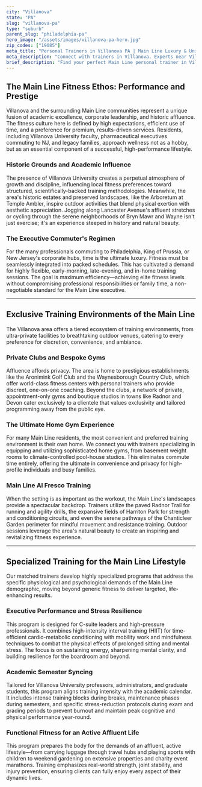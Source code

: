 ```yaml
---
city: "Villanova"
state: "PA"
slug: "villanova-pa"
type: "suburb"
parent_slug: "philadelphia-pa"
hero_image: "/assets/images/villanova-pa-hero.jpg"
zip_codes: ["19085"]
meta_title: "Personal Trainers in Villanova PA | Main Line Luxury & University Prep Fitness"
meta_description: "Connect with trainers in Villanova. Experts near Villanova University, focusing on executive fitness and custom luxury home gyms."
brief_description: "Find your perfect Main Line personal trainer in Villanova, PA. Our exclusive matching service connects you with elite fitness professionals who understand the demanding schedules of executives, academics, and Main Line families. Whether you need in-home training in your Villanova estate, private sessions at premier local clubs, or outdoor workouts along the Radnor Trail, we match you with trainers specializing in high-performance results. Stop wasting time with generic fitness solutions and discover personalized training that aligns with your affluent lifestyle and ambitious health goals. Book your complimentary match consultation today."
---
```

## The Main Line Fitness Ethos: Performance and Prestige

Villanova and the surrounding Main Line communities represent a unique fusion of academic excellence, corporate leadership, and historic affluence. The fitness culture here is defined by high expectations, efficient use of time, and a preference for premium, results-driven services. Residents, including Villanova University faculty, pharmaceutical executives commuting to NJ, and legacy families, approach wellness not as a hobby, but as an essential component of a successful, high-performance lifestyle.

### Historic Grounds and Academic Influence

The presence of Villanova University creates a perpetual atmosphere of growth and discipline, influencing local fitness preferences toward structured, scientifically-backed training methodologies. Meanwhile, the area's historic estates and preserved landscapes, like the Arboretum at Temple Ambler, inspire outdoor activities that blend physical exertion with aesthetic appreciation. Jogging along Lancaster Avenue's affluent stretches or cycling through the serene neighborhoods of Bryn Mawr and Wayne isn't just exercise; it's an experience steeped in history and natural beauty.

### The Executive Commuter's Regimen

For the many professionals commuting to Philadelphia, King of Prussia, or New Jersey's corporate hubs, time is the ultimate luxury. Fitness must be seamlessly integrated into packed schedules. This has cultivated a demand for highly flexible, early-morning, late-evening, and in-home training sessions. The goal is maximum efficiency—achieving elite fitness levels without compromising professional responsibilities or family time, a non-negotiable standard for the Main Line executive.

---

## Exclusive Training Environments of the Main Line

The Villanova area offers a tiered ecosystem of training environments, from ultra-private facilities to breathtaking outdoor venues, catering to every preference for discretion, convenience, and ambiance.

### Private Clubs and Bespoke Gyms

Affluence affords privacy. The area is home to prestigious establishments like the Aronimink Golf Club and the Waynesborough Country Club, which offer world-class fitness centers with personal trainers who provide discreet, one-on-one coaching. Beyond the clubs, a network of private, appointment-only gyms and boutique studios in towns like Radnor and Devon cater exclusively to a clientele that values exclusivity and tailored programming away from the public eye.

### The Ultimate Home Gym Experience

For many Main Line residents, the most convenient and preferred training environment is their own home. We connect you with trainers specializing in equipping and utilizing sophisticated home gyms, from basement weight rooms to climate-controlled pool-house studios. This eliminates commute time entirely, offering the ultimate in convenience and privacy for high-profile individuals and busy families.

### Main Line Al Fresco Training

When the setting is as important as the workout, the Main Line's landscapes provide a spectacular backdrop. Trainers utilize the paved Radnor Trail for running and agility drills, the expansive fields of Harriton Park for strength and conditioning circuits, and even the serene pathways of the Chanticleer Garden perimeter for mindful movement and resistance training. Outdoor sessions leverage the area's natural beauty to create an inspiring and revitalizing fitness experience.

---

## Specialized Training for the Main Line Lifestyle

Our matched trainers develop highly specialized programs that address the specific physiological and psychological demands of the Main Line demographic, moving beyond generic fitness to deliver targeted, life-enhancing results.

### Executive Performance and Stress Resilience

This program is designed for C-suite leaders and high-pressure professionals. It combines high-intensity interval training (HIIT) for time-efficient cardio-metabolic conditioning with mobility work and mindfulness techniques to combat the physical effects of prolonged sitting and mental stress. The focus is on sustaining energy, sharpening mental clarity, and building resilience for the boardroom and beyond.

### Academic Semester Syncing

Tailored for Villanova University professors, administrators, and graduate students, this program aligns training intensity with the academic calendar. It includes intense training blocks during breaks, maintenance phases during semesters, and specific stress-reduction protocols during exam and grading periods to prevent burnout and maintain peak cognitive and physical performance year-round.

### Functional Fitness for an Active Affluent Life

This program prepares the body for the demands of an affluent, active lifestyle—from carrying luggage through travel hubs and playing sports with children to weekend gardening on extensive properties and charity event marathons. Training emphasizes real-world strength, joint stability, and injury prevention, ensuring clients can fully enjoy every aspect of their dynamic lives.